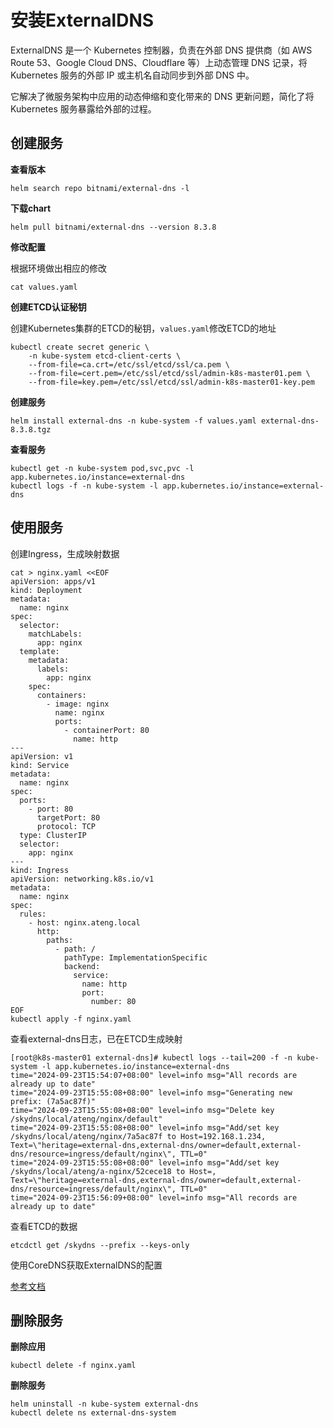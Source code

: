 # 安装ExternalDNS

ExternalDNS 是一个 Kubernetes 控制器，负责在外部 DNS 提供商（如 AWS Route 53、Google Cloud DNS、Cloudflare 等）上动态管理 DNS 记录，将 Kubernetes 服务的外部 IP 或主机名自动同步到外部 DNS 中。

它解决了微服务架构中应用的动态伸缩和变化带来的 DNS 更新问题，简化了将 Kubernetes 服务暴露给外部的过程。

## 创建服务

**查看版本**

```shell
helm search repo bitnami/external-dns -l
```

**下载chart**

```shell
helm pull bitnami/external-dns --version 8.3.8
```

**修改配置**

根据环境做出相应的修改

```shell
cat values.yaml
```

**创建ETCD认证秘钥**

创建Kubernetes集群的ETCD的秘钥，`values.yaml`修改ETCD的地址

```shell
kubectl create secret generic \
    -n kube-system etcd-client-certs \
    --from-file=ca.crt=/etc/ssl/etcd/ssl/ca.pem \
    --from-file=cert.pem=/etc/ssl/etcd/ssl/admin-k8s-master01.pem \
    --from-file=key.pem=/etc/ssl/etcd/ssl/admin-k8s-master01-key.pem
```

**创建服务**

```shell
helm install external-dns -n kube-system -f values.yaml external-dns-8.3.8.tgz
```

**查看服务**

```shell
kubectl get -n kube-system pod,svc,pvc -l app.kubernetes.io/instance=external-dns
kubectl logs -f -n kube-system -l app.kubernetes.io/instance=external-dns
```

## 使用服务

创建Ingress，生成映射数据

```
cat > nginx.yaml <<EOF
apiVersion: apps/v1
kind: Deployment
metadata:
  name: nginx
spec:
  selector:
    matchLabels:
      app: nginx
  template:
    metadata:
      labels:
        app: nginx
    spec:
      containers:
        - image: nginx
          name: nginx
          ports:
            - containerPort: 80
              name: http
---
apiVersion: v1
kind: Service
metadata:
  name: nginx
spec:
  ports:
    - port: 80
      targetPort: 80
      protocol: TCP
  type: ClusterIP
  selector:
    app: nginx
---
kind: Ingress
apiVersion: networking.k8s.io/v1
metadata:
  name: nginx
spec:
  rules:
    - host: nginx.ateng.local
      http:
        paths:
          - path: /
            pathType: ImplementationSpecific
            backend:
              service:
                name: http
                port:
                  number: 80
EOF
kubectl apply -f nginx.yaml
```

查看external-dns日志，已在ETCD生成映射

```
[root@k8s-master01 external-dns]# kubectl logs --tail=200 -f -n kube-system -l app.kubernetes.io/instance=external-dns
time="2024-09-23T15:54:07+08:00" level=info msg="All records are already up to date"
time="2024-09-23T15:55:08+08:00" level=info msg="Generating new prefix: (7a5ac87f)"
time="2024-09-23T15:55:08+08:00" level=info msg="Delete key /skydns/local/ateng/nginx/default"
time="2024-09-23T15:55:08+08:00" level=info msg="Add/set key /skydns/local/ateng/nginx/7a5ac87f to Host=192.168.1.234, Text=\"heritage=external-dns,external-dns/owner=default,external-dns/resource=ingress/default/nginx\", TTL=0"
time="2024-09-23T15:55:08+08:00" level=info msg="Add/set key /skydns/local/ateng/a-nginx/52cece18 to Host=, Text=\"heritage=external-dns,external-dns/owner=default,external-dns/resource=ingress/default/nginx\", TTL=0"
time="2024-09-23T15:56:09+08:00" level=info msg="All records are already up to date"
```

查看ETCD的数据

```
etcdctl get /skydns --prefix --keys-only
```

使用CoreDNS获取ExternalDNS的配置

[参考文档](https://atengk.github.io/work/#/work/service/coredns/)



## 删除服务

**删除应用**

```
kubectl delete -f nginx.yaml
```

**删除服务**

```shell
helm uninstall -n kube-system external-dns
kubectl delete ns external-dns-system
```

